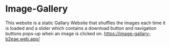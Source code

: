 # Image-Gallery
This website is a static Gallary Website that shuffles the images each time it is loaded and a slider which contains a download button and navigation buttons pops-up when an image is clicked on.
https://image-gallary-b2eae.web.app/
